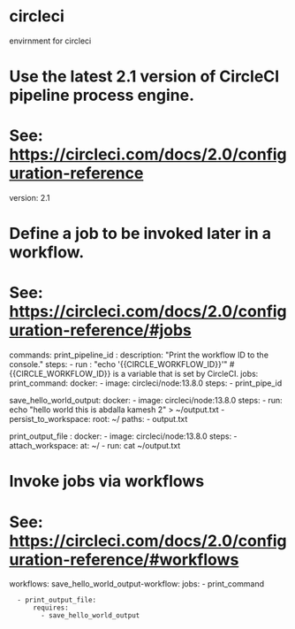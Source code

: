 # circleci
envirnment for circleci
# Use the latest 2.1 version of CircleCI pipeline process engine.
# See: https://circleci.com/docs/2.0/configuration-reference
version: 2.1

# Define a job to be invoked later in a workflow.
# See: https://circleci.com/docs/2.0/configuration-reference/#jobs
commands:
  print_pipeline_id :
    description: "Print the workflow ID to the console."
    steps:
      - run : "echo '{{CIRCLE_WORKFLOW_ID}}'" 
      # {{CIRCLE_WORKFLOW_ID}} is a variable that is set by CircleCI. 
jobs:
  print_command:
    docker:
      - image: circleci/node:13.8.0
    steps:
      - print_pipe_id

  save_hello_world_output:
    docker:
      - image: circleci/node:13.8.0
    steps:
      - run:
         echo "hello world this is abdalla kamesh 2" > ~/output.txt
      - persist_to_workspace:
          root: ~/
          paths:
            - output.txt

  print_output_file :
    docker:
      - image: circleci/node:13.8.0
    steps:
      - attach_workspace:
          at: ~/
      - run: cat ~/output.txt

# Invoke jobs via workflows
# See: https://circleci.com/docs/2.0/configuration-reference/#workflows
workflows:
  save_hello_world_output-workflow:
    jobs:
      - print_command

      - print_output_file:
          requires:
            - save_hello_world_output

